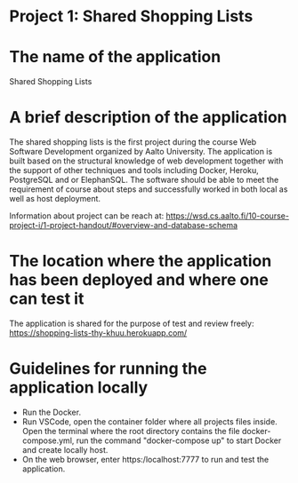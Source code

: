 # Project 1: Shared Shopping Lists

# The name of the application
Shared Shopping Lists

# A brief description of the application
The shared shopping lists is the first project during the course Web Software Development organized by Aalto University. The application is built based on the structural knowledge of web development together with the support of other techniques and tools including Docker, Heroku, PostgreSQL and or ElephanSQL. The software should be able to meet the requirement of course about steps and successfully worked in both local as well as host deployment.

Information about project can be reach at: https://wsd.cs.aalto.fi/10-course-project-i/1-project-handout/#overview-and-database-schema

# The location where the application has been deployed and where one can test it
The application is shared for the purpose of test and review freely: https://shopping-lists-thy-khuu.herokuapp.com/

# Guidelines for running the application locally
- Run the Docker.
- Run VSCode, open the container folder where all projects files inside. Open the terminal where the root directory contains the file docker-compose.yml, run the command "docker-compose up" to start Docker and create locally host.  
- On the web browser, enter https:/localhost:7777 to run and test the application. 

